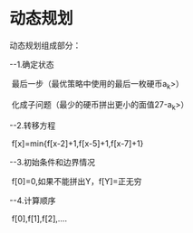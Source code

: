# 动态规划

动态规划组成部分：

--1.确定状态

​           最后一步（最优策略中使用的最后一枚硬币a<sub>k</sub>>）

​          化成子问题（最少的硬币拼出更小的面值27-a<sub>k</sub>>）

--2.转移方程

​           f[x]=min{f[x-2]+1,f[x-5]+1,f[x-7]+1}

--3.初始条件和边界情况

​           f[0]=0,如果不能拼出Y，f[Y]=正无穷

--4.计算顺序

​           f[0],f[1],f[2],....

